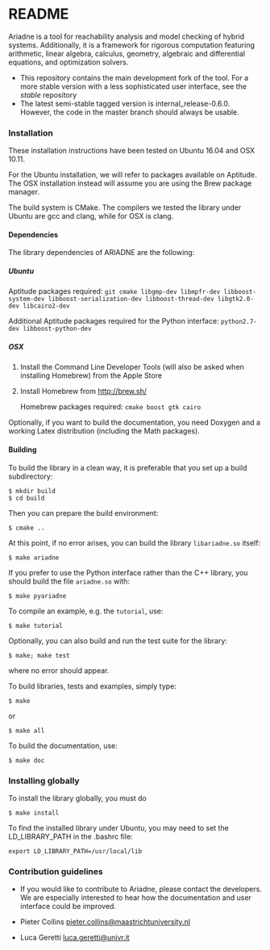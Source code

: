 # README #

Ariadne is a tool for reachability analysis and model checking of hybrid systems. Additionally, it is a framework for rigorous computation featuring arithmetic, linear algebra, calculus, geometry, algebraic and differential equations, and optimization solvers.

* This repository contains the main development fork of the tool. For a more stable version with a less sophisticated user interface, see the *stable* repository
* The latest semi-stable tagged version is internal_release-0.6.0. However, the code in the master branch should always be usable.

### Installation ###

These installation instructions have been tested on Ubuntu 16.04 and OSX 10.11.

For the Ubuntu installation, we will refer to packages available on Aptitude. The OSX installation instead will assume you are using the Brew package manager.

The build system is CMake. The compilers we tested the library under Ubuntu are gcc and clang, while for OSX is clang.

#### Dependencies

The library dependencies of ARIADNE are the following:

##### Ubuntu
Aptitude packages required: `git cmake libgmp-dev libmpfr-dev libboost-system-dev libboost-serialization-dev libboost-thread-dev libgtk2.0-dev libcairo2-dev`

Additional Aptitude packages required for the Python interface: `python2.7-dev libboost-python-dev`

##### OSX
1. Install the Command Line Developer Tools (will also be asked when installing Homebrew) from the Apple Store

2. Install Homebrew from http://brew.sh/

    Homebrew packages required: `cmake boost gtk cairo`

Optionally, if you want to build the documentation, you need Doxygen and a working Latex distribution (including the Math packages).

#### Building

To build the library in a clean way, it is preferable that you set up a build subdirectory:

```
$ mkdir build
$ cd build
```

Then you can prepare the build environment:

```
$ cmake ..
```

At this point, if no error arises, you can build the library `libariadne.so` itself:

```
$ make ariadne
```

If you prefer to use the Python interface rather than the C++ library, you should build the file `ariadne.so` with:


```
$ make pyariadne
```

To compile an example, e.g. the `tutorial`, use:

```
$ make tutorial
```


Optionally, you can also build and run the test suite for the library:

```
$ make; make test
```

where no error should appear.

To build libraries, tests and examples, simply type:

```
$ make
```
or
```
$ make all
```

To build the documentation, use:

```
$ make doc
```


### Installing globally

To install the library globally, you must do
```
$ make install
```

To find the installed library under Ubuntu, you may need to set the LD_LIBRARY_PATH in the .bashrc file:
```
export LD_LIBRARY_PATH=/usr/local/lib
```
### Contribution guidelines ###

* If you would like to contribute to Ariadne, please contact the developers. We are especially interested to hear how the documentation and user interface could be improved.

* Pieter Collins <pieter.collins@maastrichtuniversity.nl>
* Luca Geretti <luca.geretti@univr.it>
